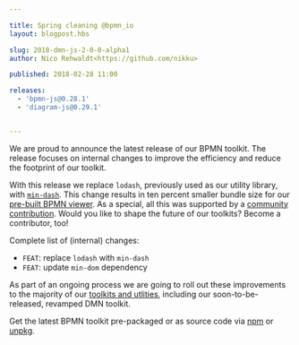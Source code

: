 ```yaml
---

title: Spring cleaning @bpmn_io
layout: blogpost.hbs

slug: 2018-dmn-js-2-0-0-alpha1
author: Nico Rehwaldt<https://github.com/nikku>

published: 2018-02-28 11:00

releases:
  - 'bpmn-js@0.28.1'
  - 'diagram-js@0.29.1'


---
```



<p class="introduction">
  We are proud to announce the latest release of our BPMN toolkit. The release focuses on internal changes to improve the efficiency and reduce the footprint of our toolkit.
</p>

<!-- continue -->

With this release we replace `lodash`, previously used as our utility library, with [`min-dash`](https://github.com/bpmn-io/min-dash). This change results in ten percent smaller bundle size for our [pre-built BPMN viewer](http://unpkg.com/bpmn-js/dist/).
As a special, all this was supported by a [community contribution](https://github.com/bpmn-io/diagram-js/issues/234). Would you like to shape the future of our toolkits? Become a contributor, too!

Complete list of (internal) changes:

* `FEAT`: replace `lodash` with `min-dash`
* `FEAT`: update `min-dom` dependency

As part of an ongoing process we are going to roll out these improvements to the majority of our [toolkits and utlities](https://github.com/bpmn-io/), including our soon-to-be-released, revamped DMN toolkit.

Get the latest BPMN toolkit pre-packaged or as source code via [npm](https://www.npmjs.com/package/bpmn-js) or [unpkg](https://unpkg.com/bpmn-js/).